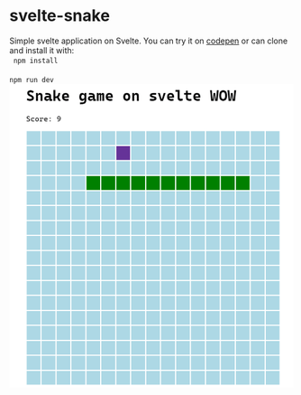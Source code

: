 # svelte-snake
Simple svelte application on Svelte.
You can try it on [codepen](https://codepen.io/bartercodepen/full/wvzGqQa) or can clone and install it with:   
<code> 
  npm install  
  npm run dev
</code>
![Snake gif](snake.gif "Snake gif")
